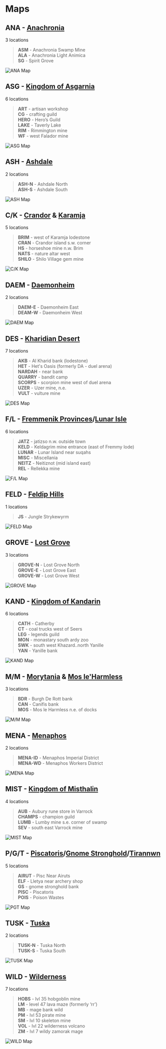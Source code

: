 # Maps


## **ANA** - [Anachronia](<https://runescape.wiki/w/Anachronia>)
3 locations
>**ASM** - Anachronia Swamp Mine  
 **ALA** - Anachronia Light Animica  
 **SG** - Spirit Grove  

![ANA Map](<images/ana.png>)


## **ASG** - [Kingdom of Asgarnia](<https://runescape.wiki/w/Asgarnia>)
6 locations
> **ART** - artisan workshop  
 **CG** - crafting guild  
 **HERO** - Hero’s Guild  
 **LAKE** - Taverly Lake  
 **RIM** - Rimmington mine  
 **WF** - west Falador mine  

![ASG Map](<images/asg.png>)


## **ASH** - [Ashdale](<https://runescape.wiki/w/Ashdale>)
2 locations
> **ASH-N** - Ashdale North  
 **ASH-S** - Ashdale South  

![ASH Map](<images/ash.png>)


## **C/K** - [Crandor](<https://runescape.wiki/w/Crandor>) & [Karamja](<https://runescape.wiki/w/Karamja>)
5 locations
> **BRIM** - west of Karamja lodestone  
 **CRAN** - Crandor island s.w. corner  
 **HS** - horseshoe mine n.w. Brim  
 **NATS** - nature altar west  
 **SHILO** - Shilo Village gem mine  

![C/K Map](<images/ck.png>)


## **DAEM** - [Daemonheim](<https://runescape.wiki/w/Daemonheim>)
2 locations
> **DAEM-E** - Daemonheim East  
 **DEAM-W** - Daemonheim West  

![DAEM Map](<images/daem.png>)


## **DES** - [Kharidian Desert](<https://runescape.wiki/w/Kharidian_Desert>)
7 locations
> **AKB** - Al Kharid bank (lodestone)  
 **HET** - Het's Oasis (formerly DA - duel arena)  
 **NARDAH** - near bank  
 **QUARRY** - bandit camp  
 **SCORPS** - scorpion mine west of duel arena  
 **UZER** - Uzer mine, n.e.  
 **VULT** - vulture mine  

![DES Map](<images/des.png>)


## **F/L** - [Fremmenik Provinces](<https://runescape.wiki/w/Fremennik_Province>)/[Lunar Isle](<https://runescape.wiki/w/Lunar_Isle>)
6 locations
> **JATZ** - jatizso n.w. outside town  
 **KELD** - Keldagrim mine entrance (east of Fremmy lode)  
 **LUNAR** - Lunar Island near suqahs  
 **MISC** - Miscellania  
 **NEITZ** - Neitiznot (mid island east)  
 **REL** - Rellekka mine  

![F/L Map](<images/fl.png>)


## **FELD** - [Feldip Hills](<https://runescape.wiki/w/Feldip_Hills>)
1 locations
> **JS** - Jungle Strykewyrm  

![FELD Map](<images/feld.png>)


## **GROVE** - [Lost Grove](<https://runescape.wiki/w/Lost_Grove>)
3 locations
> **GROVE-N** - Lost Grove North  
 **GROVE-E** - Lost Grove East  
 **GROVE-W** - Lost Grove West  

![GROVE Map](<images/grove.png>)


## **KAND** - [Kingdom of Kandarin](<https://runescape.wiki/w/Kandarin>)
6 locations
> **CATH** - Catherby  
 **CT** - coal trucks west of Seers  
 **LEG** - legends guild  
 **MON** - monastary south ardy zoo  
 **SWK** - south west Khazard..north Yanille  
 **YAN** - Yanille bank  

![KAND Map](<images/kand.png>)


## **M/M** - [Morytania](<https://runescape.wiki/w/Morytania>) & [Mos le'Harmless](<https://runescape.wiki/w/Mos_Le%27Harmless>)
3 locations
> **BDR** - Burgh De Rott bank  
 **CAN** - Canifis bank  
 **MOS** - Mos le Harmless n.e. of docks  

![M/M Map](<images/mm.png>)


## **MENA** - [Menaphos](<https://runescape.wiki/w/Menaphos>)
2 locations
> **MENA-ID** - Menaphos Imperial District  
 **MENA-WD** - Menaphos Workers District  

![MENA Map](<images/mena.png>)


## **MIST** - [Kingdom of Misthalin](<https://runescape.wiki/w/Misthalin>)
4 locations
> **AUB** - Aubury rune store in Varrock  
 **CHAMPS** - champion guild  
 **LUMB** - Lumby mine s.e. corner of swamp  
 **SEV** - south east Varrock mine  

![MIST Map](<images/mist.png>)


## **P/G/T** - [Piscatoris](<https://runescape.wiki/w/Piscatoris_south_mine>)/[Gnome Stronghold](<https://runescape.wiki/w/Tree_Gnome_Stronghold>)/[Tirannwn](<https://runescape.wiki/w/Tirannwn>)
5 locations
> **AIRUT** - Pisc Near Airuts  
 **ELF** - Lletya near archery shop  
 **GS** - gnome stronghold bank  
 **PISC** - Piscatoris  
 **POIS** - Poison Wastes  

![PGT Map](<images/pgt.png>)


## **TUSK** - [Tuska](<https://runescape.wiki/w/Tuska>)
2 locations
> **TUSK-N** - Tuska North  
 **TUSK-S** - Tuska South  

![TUSK Map](<images/tusk.png>)


## **WILD** - [Wilderness](<https://runescape.wiki/w/Wilderness>)
7 locations
> **HOBS** - lvl 35 hobgoblin mine  
 **LM** - level 47 lava maze (formerly ‘rr’)  
 **MB** - mage bank wild  
 **PM** - lvl 53 pirate mine  
 **SM** - lvl 10 skeleton mine  
 **VOL** - lvl 22 wilderness volcano  
 **ZM** - lvl 7 wildy zamorak mage  

![WILD Map](<images/wild.png>)


